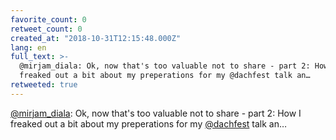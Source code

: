 ```yaml
---
favorite_count: 0
retweet_count: 0
created_at: "2018-10-31T12:15:48.000Z"
lang: en
full_text: >-
  @mirjam_diala: Ok, now that's too valuable not to share - part 2: How I
  freaked out a bit about my preperations for my @dachfest talk an…
retweeted: true
---
```


[@mirjam_diala](https://twitter.com/mirjam_diala): Ok, now that's too valuable
not to share - part 2: How I freaked out a bit about my preperations for my
[@dachfest](https://twitter.com/dachfest) talk an…
